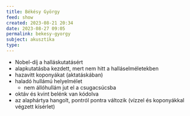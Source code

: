 ```yaml
---
title: Békésy György
feed: show
created: 2023-08-21 20:34
date: 2023-08-27 09:05
permalink: bekesy-gyorgy
subject: akusztika
type: 
---
```


- Nobel-díj a halláskutatásért
- alapkutatásba kezdett, mert nem hitt a halláselméletekben
- hazavitt koponyákat (aktatáskában)
- haladó hullámú helyelmélet
	- nem állóhullám jut el a csugacsúcsba
- oktáv és kvint belénk van kódolva
- az alaphártya hangolt, pontról pontra változik (vízzel és koponyákkal végzett kísérlet)